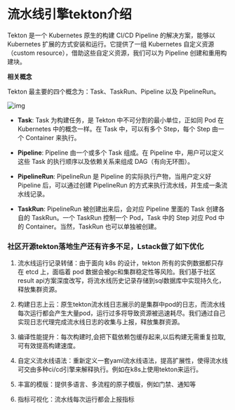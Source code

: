 # 流水线引擎tekton介绍

Tekton 是一个 Kubernetes 原生的构建 CI/CD Pipeline 的解决方案，能够以 Kubernetes 扩展的方式安装和运行。它提供了一组 Kubernetes 自定义资源（custom resource），借助这些自定义资源，我们可以为 Pipeline 创建和重用构建块。



**相关概念**

Tekton 最主要的四个概念为：Task、TaskRun、Pipeline 以及 PipelineRun。

![img](https://ask.qcloudimg.com/http-save/yehe-1487868/w7wcfof1fk.png?imageView2/2/w/1620)

- **Task**: Task 为构建任务，是 Tekton 中不可分割的最小单位，正如同 Pod 在 Kubernetes 中的概念一样。在 Task 中，可以有多个 Step，每个 Step 由一个 Container 来执行。

- **Pipeline**: Pipeline 由一个或多个 Task 组成。在 Pipeline 中，用户可以定义这些 Task 的执行顺序以及依赖关系来组成 DAG（有向无环图）。

- **PipelineRun**: PipelineRun 是 Pipeline 的实际执行产物，当用户定义好 Pipeline 后，可以通过创建 PipelineRun 的方式来执行流水线，并生成一条流水线记录。

- **TaskRun**: PipelineRun 被创建出来后，会对应 Pipeline 里面的 Task 创建各自的 TaskRun。一个 TaskRun 控制一个 Pod，Task 中的 Step 对应 Pod 中的 Container。当然，TaskRun 也可以单独被创建。

  

### 社区开源tekton落地生产还有许多不足，Lstack做了如下优化

1. 流水线运行记录转储：由于面向 k8s 的设计，tekton 所有的实例数据都只存在 etcd 上，面临着 pod 数据会被gc和集群稳定性等风险。我们基于社区result api方案深度改写，将流水线历史记录存储到sql数据库中实现持久化，释放集群资源。
2. 构建日志上云：原生tekton流水线日志展示的是集群中pod的日志，而流水线每次运行都会产生大量pod，运行过多将导致资源被迅速耗尽。我们通过自己实现日志代理完成流水线日志的收集与上报，释放集群资源。

3. 编译性能提升：每次构建时,会把下载依赖包缓存起来,以后构建无需重复拉取,可有效提高构建速度。

4. 自定义流水线语法：重新定义一套yaml流水线语法，提高扩展性，使得流水线可交由多种ci/cd引擎来解释执行。例如在k8s上使用tekton来运行。

5. 丰富的模版：提供多语言、多流程的原子模版，例如门禁、通知等

6. 指标可视化：流水线每次运行都会上报指标
















